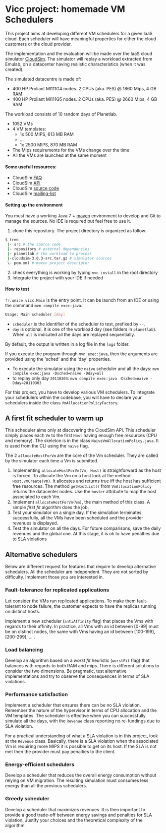 # Vicc project: homemade VM Schedulers

This project aims at developing different VM schedulers for a given IaaS cloud. Each scheduler will have meaningful properties for either the cloud customers or the cloud provider.

The implementation and the evaluation will be made over the IaaS cloud simulator [CloudSim](http://www.cloudbus.org/cloudsim/). The simulator will replay a workload extracted from Emulab, on a datacenter having realistic characteristics (when it was created). 

The simulated datacentre is made of:
- 400 HP Proliant Ml111G4 nodes. 2 CPUs (aka. PES) @ 1860 Mips, 4 GB RAM
- 400 HP Proliant Ml111G5 nodes. 2 CPUs (aka. PES) @ 2660 Mips, 4 GB RAM

The workload consists of 10 random days of Planetlab.
- 1052 VMs
- 4 VM templates:
  - 1x 500 MIPS, 613 MB RAM
  - ...
  - 1x 2500 MIPS, 870 MB RAM
- The Mips requirements for the VMs change over the time
- All the VMs are launched at the same moment
 
#### Some usefull resources:

- CloudSim [FAQ](https://code.google.com/p/cloudsim/wiki/FAQ#Policies_and_algorithms)
- CloudSim [API](http://www.cloudbus.org/cloudsim/doc/api/index.html)
- CloudSim [source code](cloudsim-3.0.3-src.tar.gz)
- CloudSim [mailing-list](https://groups.google.com/forum/#!forum/cloudsim)

#### Setting up the environment

You must have a working Java 7 + [maven](http://maven.apache.org) environment to develop and Git to manage the sources. No IDE is required but feel free to use it.

1. clone this repository. The project directory is organized as follow:
```sh
$ tree
 |- src # the source code
 |- repository # external dependencies
 |- planetlab # the workload to process
 |-cloudsim-3.0.3-src.tar.gz # simulator sources
 \- pom.xml # maven project descriptor
```
2. check everything is working by typing `mvn install` in the root directory
3. Integrate the project with your IDE if needed

#### How to test

`fr.unice.vicc.Main` is the entry point. It can be launch from an IDE or using the command `mvn compile exec:java`.

```sh
Usage: Main scheduler [day]
```

- `scheduler` is the identifier of the scheduler to test, prefixed by `--`.
- `day` is optional, it is one of the workload day (see folders in `planetlab`). When `all` is indicated all the days are replayed sequentially.

By default, the output is written in a log file in the `logs` folder.

If you execute the program through `mvn exec:java`, then the arguments are provided using the 'sched' and the 'day' properties.

- To execute the simulator using the `naive` scheduler and all the days:
`mvn compile exec:java -Dsched=naive -Dday=all`
- to replay only day `20110303`: `mvn compile exec:java -Dsched=naive -Dday=20110303`

For this project, you have to develop various VM schedulers.
To integrate your schedulers within the codebase, you will have to declare your schedulers inside the class `VmAllocationPolicyFactory`.

## A first fit scheduler to warm up

This scheduler aims only at discovering the CloudSim API. This scheduler simply places each `Vm` to the first `Host` having enough free resources (CPU and memory). The skeleton is in the class `NaiveVmAllocationPolicy.java`. It is used from the CLI using the `naive` flag.

The 2 `allocateHostForVm` are the core of the Vm scheduler. They are called by the simulator each time a Vm is submitted.

1. Implementing `allocateHostForVm(Vm, Host)` is straighforward as the host is forced. To allocate the Vm on a host look at the method `Host.vmCreate(Vm)`. It allocates and returns true iff the host has sufficient free resources. The method `getHostList()` from `VmAllocationPolicy` returns the datacenter nodes. Use the `hoster` attribute to map the host associated to each Vm.
1. Implement `allocateHostForVm(Vm)`, the main method of this class. A simple _first fit_ algorithm does the job.
1. Test your simulator on a single day. If the simulation terminates successfully, all the VMs have been scheduled and the provider revenues is displayed.
1. Test the simulator on all the days. For future comparisons, save the daily revenues and the global one. At this stage, it is ok to have penalties due to SLA violations
	
## Alternative schedulers

Below are different request for features that require to develop alternative schedulers.
All the scheduler are independent. They are not sorted by difficulty. Implement those you are interested in. 

### Fault-tolerance for replicated applications
Let consider the VMs run replicated applications. To make them fault-tolerant to node failure, the customer expects to have the replicas running on distinct hosts.

Implement a new scheduler (`antiAffinity` flag) that places the Vms with regards to their affinity. In practice, all Vms with an id between [0-99] must be on distinct nodes, the same with Vms having an id between [100-199], [200-299], ... .
 
### Load balancing

Develop an algorithm based on a _worst fit_ heuristic (`worstFit` flag) that balances with regards to both RAM and mips. There is different solutions to consider the two dimensions. Be pragmatic, test alternative implementations and try to observe the consequences in terms of SLA violations.

### Performance satisfaction

Implement a scheduler that ensures there can be no SLA violation. Remember the nature of the hypervisor in terms of CPU allocation and the VM templates. The scheduler is effective when you can successfully simulate all the days, with the `Revenue` class reporting no re-fundings due to SLA violation.

For a practical understanding of what a SLA violation is in this project, look at the `Revenue` class. Basically, there is a SLA violation when the associated Vm is requiring more MIPS it is possible to get on its host. If the SLA is not met then the provider must pay penalties to the client.

### Energy-efficient schedulers

Develop a scheduler that reduces the overall energy consumption without relying on VM migration. The resulting simulation must consumes less energy than all the previous schedulers.

### Greedy scheduler

Develop a scheduler that maximizes revenues. It is then important to provide a good trade-off between energy savings and penalties for SLA violation. Justify your choices and the theoretical complexity of the algorithm

